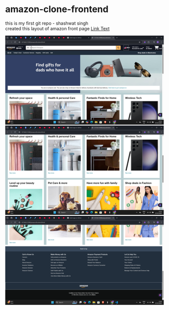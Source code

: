 # amazon-clone-frontend
this is my first git repo - shashwat singh<br>
created this layout of amazon front page
[Link Text](http://127.0.0.1:5500/amazonfrontend.html)


![image](https://github.com/itsshashwatsingh/amazon-clone-frontend/blob/main/Screenshot%202025-04-03%20175317.png?raw=true)
![image](https://github.com/itsshashwatsingh/amazon-clone-frontend/blob/main/Screenshot%202025-04-03%20175334.png)
![image](https://github.com/itsshashwatsingh/amazon-clone-frontend/blob/main/Screenshot%202025-04-03%20175005.png)
